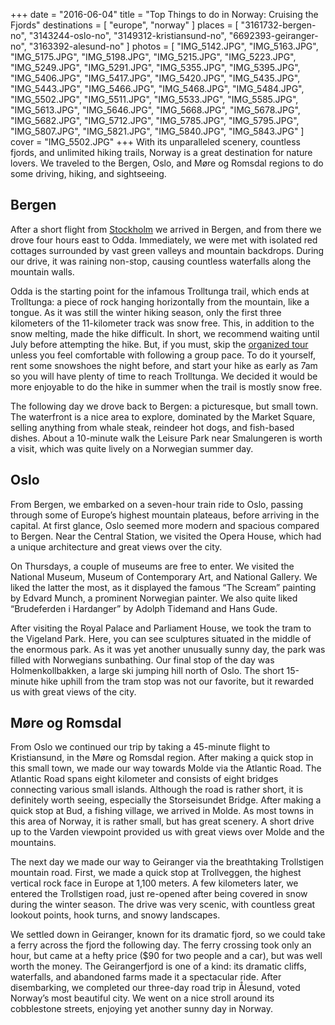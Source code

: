 +++
date    = "2016-06-04"
title   = "Top Things to do in Norway: Cruising the Fjords"
destinations = [ "europe", "norway" ]
places  = [
  "3161732-bergen-no", "3143244-oslo-no", "3149312-kristiansund-no",
  "6692393-geiranger-no", "3163392-alesund-no"
]
photos = [
  "IMG_5142.JPG", "IMG_5163.JPG", "IMG_5175.JPG", "IMG_5198.JPG", "IMG_5215.JPG",
  "IMG_5223.JPG", "IMG_5249.JPG", "IMG_5291.JPG", "IMG_5355.JPG", "IMG_5395.JPG",
  "IMG_5406.JPG", "IMG_5417.JPG", "IMG_5420.JPG", "IMG_5435.JPG", "IMG_5443.JPG",
  "IMG_5466.JPG", "IMG_5468.JPG", "IMG_5484.JPG", "IMG_5502.JPG", "IMG_5511.JPG",
  "IMG_5533.JPG", "IMG_5585.JPG", "IMG_5613.JPG", "IMG_5646.JPG", "IMG_5668.JPG",
  "IMG_5678.JPG", "IMG_5682.JPG", "IMG_5712.JPG", "IMG_5785.JPG", "IMG_5795.JPG",
  "IMG_5807.JPG", "IMG_5821.JPG", "IMG_5840.JPG", "IMG_5843.JPG"
]
cover = "IMG_5502.JPG"
+++
With its unparalleled scenery, countless fjords, and unlimited hiking trails, Norway is a great destination for nature lovers. We traveled to the Bergen, Oslo, and Møre og Romsdal regions to do some driving, hiking, and sightseeing.
<!--more-->
## Bergen
After a short flight from [Stockholm](/a-self-guided-walk-through-stockholm/) we arrived in Bergen, and from there we drove four hours east to Odda. Immediately, we were met with isolated red cottages surrounded by vast green valleys and mountain backdrops. During our drive, it was raining non-stop, causing countless waterfalls along the mountain walls.

Odda is the starting point for the infamous Trolltunga trail, which ends at Trolltunga: a piece of rock hanging horizontally from the mountain, like a tongue. As it was still the winter hiking season, only the first three kilometers of the 11-kilometer track was snow free. This, in addition to the snow melting, made the hike difficult. In short, we recommend waiting until July before attempting the hike. But, if you must, skip the [organized tour](http://trolltunga-active.com/) unless you feel comfortable with following a group pace. To do it yourself, rent some snowshoes the night before, and start your hike as early as 7am so you will have plenty of time to reach Trolltunga. We decided it would be more enjoyable to do the hike in summer when the trail is mostly snow free.

The following day we drove back to Bergen: a picturesque, but small town. The waterfront is a nice area to explore, dominated by the Market Square, selling anything from whale steak, reindeer hot dogs, and fish-based dishes. About a 10-minute walk the Leisure Park near Smalungeren is worth a visit, which was quite lively on a Norwegian summer day.

## Oslo
From Bergen, we embarked on a seven-hour train ride to Oslo, passing through some of Europe’s highest mountain plateaus, before arriving in the capital. At first glance, Oslo seemed more modern and spacious compared to Bergen. Near the Central Station, we visited the Opera House, which had a unique architecture and great views over the city.

On Thursdays, a couple of museums are free to enter. We visited the National Museum, Museum of Contemporary Art, and National Gallery. We liked the latter the most, as it displayed the famous “The Scream” painting by Edvard Munch, a prominent Norwegian painter. We also quite liked “Brudeferden i Hardanger” by Adolph Tidemand and Hans Gude.

After visiting the Royal Palace and Parliament House, we took the tram to the Vigeland Park. Here, you can see sculptures situated in the middle of the enormous park. As it was yet another unusually sunny day, the park was filled with Norwegians sunbathing. Our final stop of the day was Holmenkollbakken, a large ski jumping hill north of Oslo. The short 15-minute hike uphill from the tram stop was not our favorite, but it rewarded us with great views of the city.

## Møre og Romsdal
From Oslo we continued our trip by taking a 45-minute flight to Kristiansund, in the Møre og Romsdal region. After making a quick stop in this small town, we made our way towards Molde via the Atlantic Road. The Atlantic Road spans eight kilometer and consists of eight bridges connecting various small islands. Although the road is rather short, it is definitely worth seeing, especially the Storseisundet Bridge. After making a quick stop at Bud, a fishing village, we arrived in Molde. As most towns in this area of Norway, it is rather small, but has great scenery. A short drive up to the Varden viewpoint provided us with great views over Molde and the mountains.

The next day we made our way to Geiranger via the breathtaking Trollstigen mountain road. First, we made a quick stop at Trollveggen, the highest vertical rock face in Europe at 1,100 meters. A few kilometers later, we entered the Trollstigen road, just re-opened after being covered in snow during the winter season. The drive was very scenic, with countless great lookout points, hook turns, and snowy landscapes.

We settled down in Geiranger, known for its dramatic fjord, so we could take a ferry across the fjord the following day. The ferry crossing took only an hour, but came at a hefty price ($90 for two people and a car), but was well worth the money. The Geirangerfjord is one of a kind: its dramatic cliffs, waterfalls, and abandoned farms made it a spectacular ride. After disembarking, we completed our three-day road trip in Ålesund, voted Norway’s most beautiful city. We went on a nice stroll around its cobblestone streets, enjoying yet another sunny day in Norway.